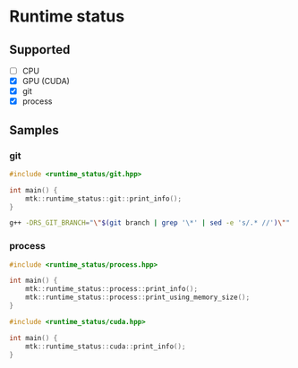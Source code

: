 # Runtime status

## Supported

- [ ] CPU
- [x] GPU (CUDA)
- [x] git
- [x] process

## Samples
### git

```cpp
#include <runtime_status/git.hpp>

int main() {
	mtk::runtime_status::git::print_info();
}
```

```bash
g++ -DRS_GIT_BRANCH="\"$(git branch | grep '\*' | sed -e 's/.* //')\"" -DRS_GIT_COMMIT="\"$(git rev-parse HEAD)\"" main.cpp -std=c++11
```

### process

```cpp
#include <runtime_status/process.hpp>

int main() {
	mtk::runtime_status::process::print_info();
	mtk::runtime_status::process::print_using_memory_size();
}
```

```cpp
#include <runtime_status/cuda.hpp>

int main() {
	mtk::runtime_status::cuda::print_info();
}
```
